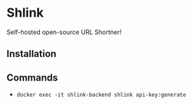 # Shlink

Self-hosted open-source URL Shortner!

## Installation

## Commands

- `docker exec -it shlink-backend shlink api-key:generate`
